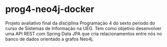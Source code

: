 # prog4-neo4j-docker
Projeto avaliativo final da disciplina Programação 4 do sexto periodo do curso de Sistemas de Informação na UEG. Tem como objetivo desenvolver uma API REST com Spring Data JPA que cria relacionamentos entre nós no banco de dados orientado a grafos Neo4j.
